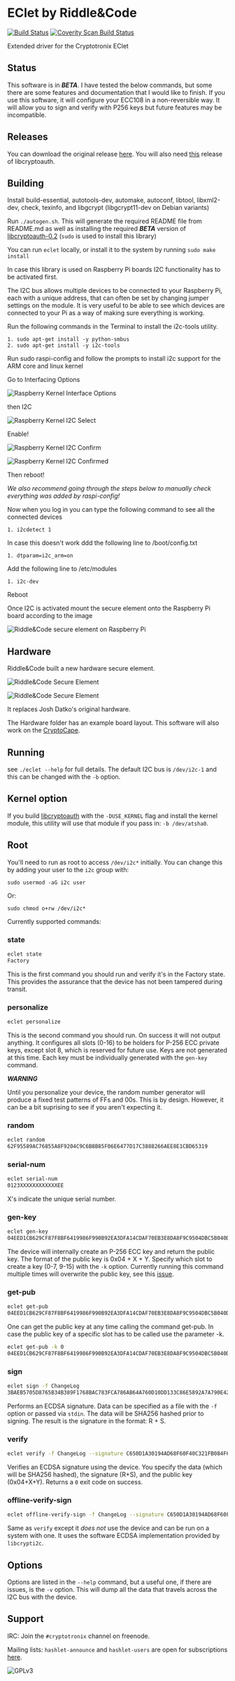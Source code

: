 EClet by Riddle&Code
=====

[![Build Status](https://travis-ci.org/cryptotronix/EClet.png)](https://travis-ci.org/cryptotronix/EClet)
<a href="https://scan.coverity.com/projects/4781">
  <img alt="Coverity Scan Build Status"
       src="https://scan.coverity.com/projects/4781/badge.svg"/>
</a>

Extended driver for the Cryptotronix EClet

Status
---
This software is in ***BETA***. I have tested the below commands, but some there are some features and documentation that I would like to finish. If you use this software, it will configure your ECC108 in a non-reversible way. It will allow you to sign and verify with P256 keys but future features may be incompatible.

Releases
-----

You can download the original release [here](https://github.com/cryptotronix/EClet/releases/download/0.1.1/eclet-0.1.1.tar.gz). You will also need [this](https://github.com/cryptotronix/libcrypti2c/releases/download/v0.2/libcryptoauth-0.2.tar.gz) release of libcryptoauth.

Building
----

Install build-essential, autotools-dev, automake, autoconf, libtool, libxml2-dev, check, texinfo, and libgcrypt (libgcrypt11-dev on Debian variants)

Run `./autogen.sh`. This will generate the required README file from README.md as well as installing the required ***BETA*** version of [libcryptoauth-0.2](https://github.com/cryptotronix/libcrypti2c) (`sudo` is used to install this library)

You can run `eclet` locally, or install it to the system by running `sudo make install` 

In case this library is used on Raspberry Pi boards I2C functionality has to be activated first.

The I2C bus allows multiple devices to be connected to your Raspberry Pi, each with a unique address, that can often be set by changing jumper settings on the module. It is very useful to be able to see which devices are connected to your Pi as a way of making sure everything is working.

Run the following commands in the Terminal to install the i2c-tools utility.

```
1. sudo apt-get install -y python-smbus
2. sudo apt-get install -y i2c-tools
```

Run sudo raspi-config and follow the prompts to install i2c support for the ARM core and linux kernel

Go to Interfacing Options

<img alt="Raspberry Kernel Interface Options"
       src="https://github.com/RiddleAndCode/EClet/blob/master/doc/Screen%20Shot%202018-05-15%20at%2010.24.24.png?raw=true"/>

then I2C

<img alt="Raspberry Kernel I2C Select"
       src="https://github.com/RiddleAndCode/EClet/blob/master/doc/Screen%20Shot%202018-05-15%20at%2010.24.50.png?raw=true"/>

Enable!

<img alt="Raspberry Kernel I2C Confirm"
       src="https://github.com/RiddleAndCode/EClet/blob/master/doc/Screen%20Shot%202018-05-15%20at%2010.25.14.png?raw=true"/>
       
<img alt="Raspberry Kernel I2C Confirmed"
       src="https://github.com/RiddleAndCode/EClet/blob/master/doc/Screen%20Shot%202018-05-15%20at%2010.25.22.png?raw=true"/>

Then reboot!

*We also recommend going through the steps below to manually check everything was added by raspi-config!*

Now when you log in you can type the following command to see all the connected devices

```
1. i2cdetect 1
```

In  case this doesn't work ddd the following line to /boot/config.txt

```
1. dtparam=i2c_arm=on
```

Add the following line to /etc/modules

```
1. i2c-dev
```

Reboot

Once I2C is activated mount the secure element onto the Raspberry Pi board according to the image

<img alt="Riddle&Code secure element on Raspberry Pi"
       src="https://github.com/RiddleAndCode/EClet/blob/master/doc/CryptoBerry.png?raw=true"/>

Hardware
---

Riddle&Code built a new hardware secure element.

<img alt="Riddle&Code Secure Element"
       src="https://github.com/RiddleAndCode/EClet/blob/master/doc/IMG_0416.jpg?raw=true"/>

<img alt="Riddle&Code Secure Element"
       src="https://github.com/RiddleAndCode/EClet/blob/master/doc/SE%20(Pinout).png?raw=true"/>  

It replaces Josh Datko's original hardware.

The Hardware folder has an example board layout. This software will also work on the [CryptoCape](https://www.sparkfun.com/products/12773).

Running
---

see `./eclet --help` for full details.  The default I2C bus is
`/dev/i2c-1` and this can be changed with the `-b` option.

Kernel option
---

If you build
[libcryptoauth](https://github.com/cryptotronix/libcrypti2c) with the
`-DUSE_KERNEL` flag and install the kernel module, this utility will
use that module if you pass in: `-b /dev/atsha0`.

Root
---

You'll need to run as root to access `/dev/i2c*` initially.  You can change this by adding your user to the `i2c` group with:

`sudo usermod -aG i2c user`

Or:

`sudo chmod o+rw /dev/i2c*`


Currently supported commands:

### state
```bash
eclet state
Factory
```

This is the first command you should run and verify it's in the Factory state.  This provides the assurance that the device has not been tampered during transit.

### personalize
```bash
eclet personalize
```

This is the second command you should run.  On success it will not output anything. It configures all slots (0-16) to be holders for P-256 ECC private keys, except slot 8, which is reserved for future use. Keys are not generated at this time. Each key must be individually generated with the `gen-key` command.

***WARNING***

Until you personalize your device, the random number generator will produce a fixed test patterns of FFs and 00s. This is by design. However, it can be a bit suprising to see if you aren't expecting it.

### random
```bash
eclet random
62F95589AC76855A8F9204C9C6B8B85F06E6477D17C3888266AEE8E1CBD65319
```
### serial-num
```bash
eclet serial-num
0123XXXXXXXXXXXXEE
```
X's indicate the unique serial number.

### gen-key
```bash
eclet gen-key
04EED1CB629CF87F8BF6419986F990B92EA3DFA14CDAF70EB3E8DA8F9C9504DBC5B040D6480E88F895E9E1D4477970329B060450C80E1816EFED7B0FA49868CAEB
```

The device will internally create an P-256 ECC key and return the public key. The format of the public key is 0x04 + X + Y. Specify which slot to create a key (0-7, 9-15) with the `-k` option. Currently running this command multiple times will overwrite the public key, see this [issue](https://github.com/cryptotronix/EClet/issues/1).

### get-pub
```bash
eclet get-pub
04EED1CB629CF87F8BF6419986F990B92EA3DFA14CDAF70EB3E8DA8F9C9504DBC5B040D6480E88F895E9E1D4477970329B060450C80E1816EFED7B0FA49868CAEB
```
One can get the public key at any time calling the command get-pub. In case the public key of a specific slot has to be called use the parameter -k.

```bash
eclet get-pub -k 0
04EED1CB629CF87F8BF6419986F990B92EA3DFA14CDAF70EB3E8DA8F9C9504DBC5B040D6480E88F895E9E1D4477970329B060450C80E1816EFED7B0FA49868CAEB
```

### sign
```bash
eclet sign -f ChangeLog
3BAEB5705D8765B34B389F1768BAC783FCA786AB64A760D10DD133C86E5892A7A790E424C8E1540551C99FBE4F9F531B504A6004F08F3E0D4E42E96BBDE5C179
```

Performs an ECDSA signature. Data can be specified as a file with the `-f` option or passed via `stdin`. The data will be SHA256 hashed prior to signing. The result is the signature in the format: R + S.

### verify
```bash
eclet verify -f ChangeLog --signature C650D1A30194AD68F60F40C321FB084F6177BEDAC74D0F0C276ED35B00249AC8CF3E96FB7AB14AA48223FBA2E5DD9BCAE232BF963755C42F8FD9BD77FC145D41 --public-key 049B4A517704E16F3C99C6973E29F882EAF840DCD125C725C9552148A74349EB77BECB37AA2DB8056BAF0E236F6DCFEC2C5A9A0F23CEFD8A9DC1F4693718E725D2
```

Verifies an ECDSA signature using the device. You specify the data (which will be SHA256 hashed), the signature (R+S), and the public key (0x04+X+Y). Returns a `0` exit code on success.

### offline-verify-sign
```bash
eclet offline-verify-sign -f ChangeLog --signature C650D1A30194AD68F60F40C321FB084F6177BEDAC74D0F0C276ED35B00249AC8CF3E96FB7AB14AA48223FBA2E5DD9BCAE232BF963755C42F8FD9BD77FC145D41 --public-key 049B4A517704E16F3C99C6973E29F882EAF840DCD125C725C9552148A74349EB77BECB37AA2DB8056BAF0E236F6DCFEC2C5A9A0F23CEFD8A9DC1F4693718E725D2
```

Same as `verify` except it *does not* use the device and can be run on a system with one. It uses the software ECDSA implementation provided by `libcrypti2c`.

Options
---

Options are listed in the `--help` command, but a useful one, if there are issues, is the `-v` option.  This will dump all the data that travels across the I2C bus with the device.

Support
---

IRC: Join the `#cryptotronix` channel on freenode.

Mailing lists: `hashlet-announce` and `hashlet-users` are open for subscriptions [here](https://savannah.nongnu.org/mail/?group=hashlet).

![GPLv3](https://www.gnu.org/graphics/gplv3-127x51.png)
